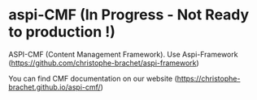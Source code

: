 # aspi-CMF (In Progress - Not Ready to production !)
ASPI-CMF (Content Management Framework). Use Aspi-Framework (https://github.com/christophe-brachet/aspi-framework)

You can find CMF documentation on our website (https://christophe-brachet.github.io/aspi-cmf/)
